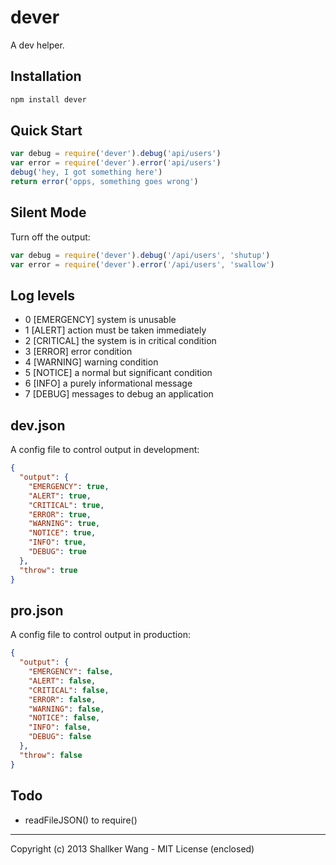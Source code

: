 dever
==========

A dev helper.


## Installation
```bash
npm install dever
```

## Quick Start
```javascript
var debug = require('dever').debug('api/users')
var error = require('dever').error('api/users')
debug('hey, I got something here')
return error('opps, something goes wrong')
```

## Silent Mode
Turn off the output:
```javascript
var debug = require('dever').debug('/api/users', 'shutup')
var error = require('dever').error('/api/users', 'swallow')
```

## Log levels
* 0 [EMERGENCY] system is unusable  
* 1 [ALERT] action must be taken immediately  
* 2 [CRITICAL] the system is in critical condition  
* 3 [ERROR] error condition  
* 4 [WARNING] warning condition  
* 5 [NOTICE] a normal but significant condition  
* 6 [INFO] a purely informational message  
* 7 [DEBUG] messages to debug an application  

## dev.json
A config file to control output in development:
```json
{
  "output": {
    "EMERGENCY": true,
    "ALERT": true,
    "CRITICAL": true,
    "ERROR": true,
    "WARNING": true,
    "NOTICE": true,
    "INFO": true,
    "DEBUG": true 
  },
  "throw": true
}
```

## pro.json
A config file to control output in production:
```json
{
  "output": {
    "EMERGENCY": false,
    "ALERT": false,
    "CRITICAL": false,
    "ERROR": false,
    "WARNING": false,
    "NOTICE": false,
    "INFO": false,
    "DEBUG": false 
  },
  "throw": false
}
```

## Todo
* readFileJSON() to require()

---

Copyright (c) 2013 Shallker Wang - MIT License (enclosed)
